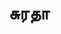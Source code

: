 ---
layout: tagpage
title: "சுரதா"
tag: சுரதா
description: "சுரதா தொடர்புடைய நூல்கள்/கட்டுரைகள்"
robots: noindex
---